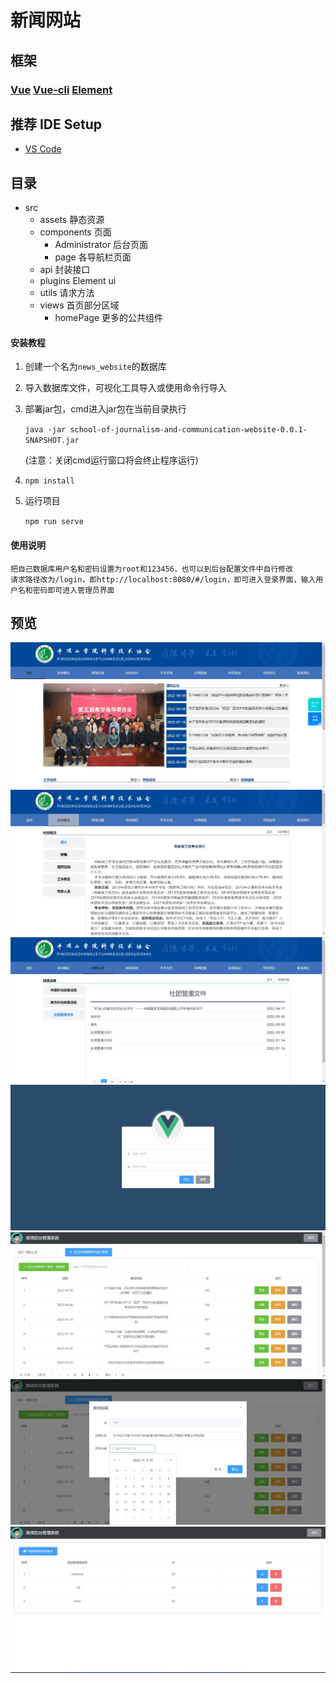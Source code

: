 # 新闻网站

## 框架
### [Vue](https://v2.cn.vuejs.org/) [Vue-cli](https://cli.vuejs.org/zh/guide/) [Element](https://element.eleme.io/#/zh-CN)

## 推荐 IDE Setup

- [VS Code](https://code.visualstudio.com/)

## 目录
- src
  - assets 静态资源
  - components 页面
    - Administrator 后台页面
    - page 各导航栏页面
  - api 封装接口
  - plugins Element ui
  - utils 请求方法
  - views 首页部分区域
    - homePage 更多的公共组件
  
#### 安装教程

1.  创建一个名为```news_website```的数据库
2.  导入数据库文件，可视化工具导入或使用命令行导入
3.  部署jar包，cmd进入jar包在当前目录执行

    ```java -jar school-of-journalism-and-communication-website-0.0.1-SNAPSHOT.jar```

    (注意：关闭cmd运行窗口将会终止程序运行)

4.  ```npm install```
5.  运行项目

    ```npm run serve```
#### 使用说明
    把自己数据库用户名和密码设置为root和123456，也可以到后台配置文件中自行修改
    请求路径改为/login，即http://localhost:8080/#/login，即可进入登录界面，输入用户名和密码即可进入管理员界面
    

## 预览
![主页](./src/assets/preview/home.jpg)
![概况](./src/assets/preview/info.jpg)
![文件](./src/assets/preview/file.jpg)
![登录](./src/assets/preview/login.jpg)
![后台](./src/assets/preview/backstage.jpg)
![修改](./src/assets/preview/xiugai.jpg)
![注册](./src/assets/preview/zhuce.jpg)
